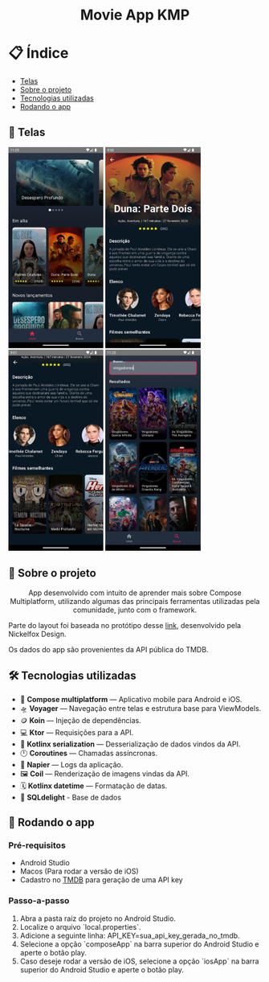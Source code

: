 <h1 align="center">
<br>
Movie App KMP
</h1>

# 📋 Índice

- [Telas](#-Telas)
- [Sobre o projeto](#-Sobre-o-projeto)
- [Tecnologias utilizadas](#-Tecnologias-utilizadas)
- [Rodando o app](#-Rodando-o-app)

## 🎨 Telas

<p float="left">
<img src=".github/home.png" width-="400" height="400">
<img src=".github/movie.png" width-="400" height="400">
<img src=".github/similar.png" width-="400" height="400">
<img src=".github/search.png" width-="400" height="400">
</p>

## 📃 Sobre o projeto

<p align="center">
App desenvolvido com intuito de aprender mais sobre Compose Multiplatform, utilizando algumas das principais ferramentas utilizadas pela comunidade, junto com o framework. 
</p>
<p>
Parte do layout foi baseada no protótipo desse <a href="https://www.figma.com/community/file/1119545637831909826/ticket-booking-app">link</a>, desenvolvido pela Nickelfox Design.
</p>
<p>
Os dados do app são provenientes da API pública do TMDB.
</p>

## 🛠 Tecnologias utilizadas

- 📱 **Compose multiplatform** — Aplicativo mobile para Android e iOS.
- 🛸 **Voyager** — Navegação entre telas e estrutura base para ViewModels.
- 🪙 **Koin** — Injeção de dependências.
- 💻 **Ktor** — Requisições para a API.
- 🔐️ **Kotlinx serialization** — Desserialização de dados vindos da API.
- 🕛 **Coroutines** — Chamadas assíncronas.
- 📝 **Napier** — Logs da aplicação.
- 🖼️ **Coil** — Renderização de imagens vindas da API.
- 🗓️️ **Kotlinx datetime** — Formatação de datas.
- 🎲 **SQLdelight** - Base de dados

## 🚀 Rodando o app

### Pré-requisitos

- Android Studio
- Macos (Para rodar a versão de iOS)
- Cadastro no <a href="https://developer.themoviedb.org/docs/getting-started">TMDB</a> para geração de uma API key

### Passo-a-passo

<ol>
  <li>Abra a pasta raiz do projeto no Android Studio.</li>
  <li>Localize o arquivo `local.properties`.</li>
  <li>Adicione a seguinte linha:
  API_KEY=sua_api_key_gerada_no_tmdb.
  </li>
  <li>Selecione a opção `composeApp` na barra superior do Android Studio e aperte o botão play.</li>
  <li>Caso deseje rodar a versão de iOS, selecione a opção `iosApp` na barra superior do Android Studio e aperte o botão play.</li>
</ol>
